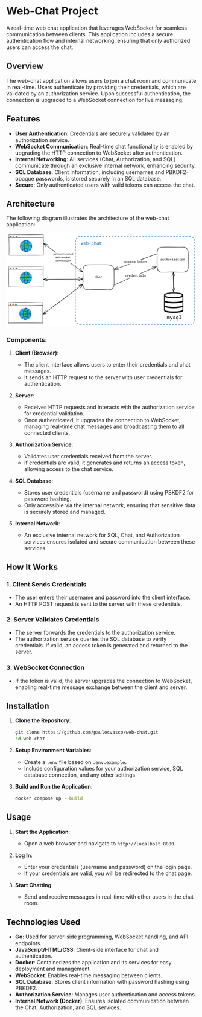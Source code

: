 # Web-Chat Project

<!-- ![Go Icon](https://golang.org/lib/godoc/images/go-logo-blue.svg) -->

A real-time web chat application that leverages WebSocket for seamless communication between clients. This application includes a secure authentication flow and internal networking, ensuring that only authorized users can access the chat.

## Overview

The web-chat application allows users to join a chat room and communicate in real-time. Users authenticate by providing their credentials, which are validated by an authorization service. Upon successful authentication, the connection is upgraded to a WebSocket connection for live messaging.

## Features

- **User Authentication**: Credentials are securely validated by an authorization service.
- **WebSocket Communication**: Real-time chat functionality is enabled by upgrading the HTTP connection to WebSocket after authentication.
- **Internal Networking**: All services (Chat, Authorization, and SQL) communicate through an exclusive internal network, enhancing security.
- **SQL Database**: Client information, including usernames and PBKDF2-opaque passwords, is stored securely in an SQL database.
- **Secure**: Only authenticated users with valid tokens can access the chat.

## Architecture

The following diagram illustrates the architecture of the web-chat application:

![Architecture Diagram](images/web-chat-arch.png)

### Components:

1. **Client (Browser)**:
   - The client interface allows users to enter their credentials and chat messages.
   - It sends an HTTP request to the server with user credentials for authentication.

2. **Server**:
   - Receives HTTP requests and interacts with the authorization service for credential validation.
   - Once authenticated, it upgrades the connection to WebSocket, managing real-time chat messages and broadcasting them to all connected clients.

3. **Authorization Service**:
   - Validates user credentials received from the server.
   - If credentials are valid, it generates and returns an access token, allowing access to the chat service.

4. **SQL Database**:
   - Stores user credentials (username and password) using PBKDF2 for password hashing.
   - Only accessible via the internal network, ensuring that sensitive data is securely stored and managed.

5. **Internal Network**:
   - An exclusive internal network for SQL, Chat, and Authorization services ensures isolated and secure communication between these services.

## How It Works

### 1. Client Sends Credentials
   - The user enters their username and password into the client interface.
   - An HTTP POST request is sent to the server with these credentials.

### 2. Server Validates Credentials
   - The server forwards the credentials to the authorization service.
   - The authorization service queries the SQL database to verify credentials. If valid, an access token is generated and returned to the server.

### 3. WebSocket Connection
   - If the token is valid, the server upgrades the connection to WebSocket, enabling real-time message exchange between the client and server.

## Installation

1. **Clone the Repository**:
   ```bash
   git clone https://github.com/paulocvasco/web-chat.git
   cd web-chat
   ```

2. **Setup Environment Variables**:
   - Create a `.env` file based on `.env.example`.
   - Include configuration values for your authorization service, SQL database connection, and any other settings.

3. **Build and Run the Application**:
   ```bash
   docker compose up --build
   ```

## Usage

1. **Start the Application**:
   - Open a web browser and navigate to `http://localhost:8080`.

2. **Log In**:
   - Enter your credentials (username and password) on the login page.
   - If your credentials are valid, you will be redirected to the chat page.

3. **Start Chatting**:
   - Send and receive messages in real-time with other users in the chat room.

## Technologies Used

- **Go**: Used for server-side programming, WebSocket handling, and API endpoints.
- **JavaScript/HTML/CSS**: Client-side interface for chat and authentication.
- **Docker**: Containerizes the application and its services for easy deployment and management.
- **WebSocket**: Enables real-time messaging between clients.
- **SQL Database**: Stores client information with password hashing using PBKDF2.
- **Authorization Service**: Manages user authentication and access tokens.
- **Internal Network (Docker)**: Ensures isolated communication between the Chat, Authorization, and SQL services.
